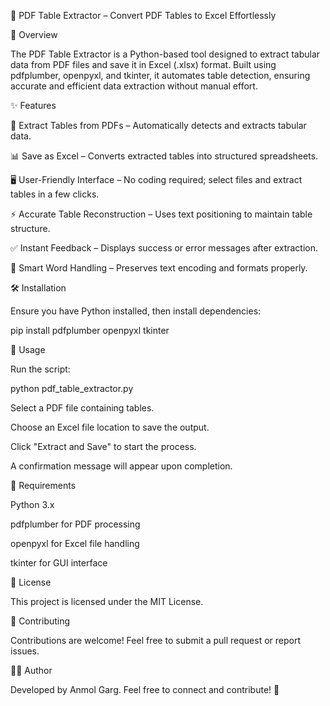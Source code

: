 📌 PDF Table Extractor – Convert PDF Tables to Excel Effortlessly

🚀 Overview

The PDF Table Extractor is a Python-based tool designed to extract tabular data from PDF files and save it in Excel (.xlsx) format. Built using pdfplumber, openpyxl, and tkinter, it automates table detection, ensuring accurate and efficient data extraction without manual effort.

✨ Features

📄 Extract Tables from PDFs – Automatically detects and extracts tabular data.

📊 Save as Excel – Converts extracted tables into structured spreadsheets.

🖥️ User-Friendly Interface – No coding required; select files and extract tables in a few clicks.

⚡ Accurate Table Reconstruction – Uses text positioning to maintain table structure.

✅ Instant Feedback – Displays success or error messages after extraction.

🔄 Smart Word Handling – Preserves text encoding and formats properly.

🛠️ Installation

Ensure you have Python installed, then install dependencies:

pip install pdfplumber openpyxl tkinter

📌 Usage

Run the script:

python pdf_table_extractor.py

Select a PDF file containing tables.

Choose an Excel file location to save the output.

Click "Extract and Save" to start the process.

A confirmation message will appear upon completion.

🔧 Requirements

Python 3.x

pdfplumber for PDF processing

openpyxl for Excel file handling

tkinter for GUI interface

📜 License

This project is licensed under the MIT License.

🤝 Contributing

Contributions are welcome! Feel free to submit a pull request or report issues.

👨‍💻 Author

Developed by Anmol Garg. Feel free to connect and contribute! 🚀

